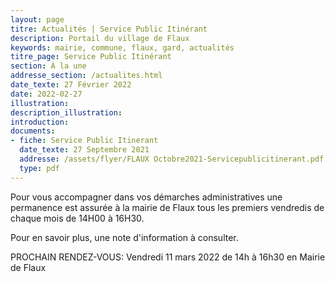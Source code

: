 ```yaml
---
layout: page
titre: Actualités | Service Public Itinérant
description: Portail du village de Flaux
keywords: mairie, commune, flaux, gard, actualités
titre_page: Service Public Itinérant
section: À la une
addresse_section: /actualites.html
date_texte: 27 Février 2022
date: 2022-02-27
illustration: 
description_illustration: 
introduction: 
documents:
- fiche: Service Public Itinerant
  date_texte: 27 Septembre 2021
  addresse: /assets/flyer/FLAUX Octobre2021-Servicepublicitinerant.pdf
  type: pdf
---
```


Pour vous accompagner dans vos démarches administratives une permanence est assurée à la mairie de Flaux tous les premiers vendredis de chaque mois 
de 14H00 à 16H30.<br>

Pour en savoir plus, une note d'information à consulter.<br>

PROCHAIN RENDEZ-VOUS: Vendredi 11 mars 2022 de 14h à 16h30 en Mairie de Flaux
